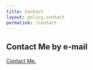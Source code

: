 ```yaml
---
title: Contact
layout: policy_contact 
permalink: /contact
---
```


## Contact Me by e-mail

<a href="mailto:kktak02@gmail.com?subject=Contact&body=Hi,">
  <i class="fas fa-envelope"></i>
  Contact Me.
</a>